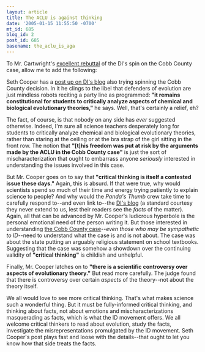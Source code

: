 ```yaml
---
layout: article
title: The ACLU is against thinking
date: '2005-01-15 11:55:50 -0700'
mt_id: 685
blog_id: 2
post_id: 685
basename: the_aclu_is_aga
---
```

To Mr. Cartwright's <a href="http://www.pandasthumb.org/pt-archives/000740.html">excellent rebuttal</a> of the DI's spin on the Cobb County case, allow me to add the following:

Seth Cooper has a <a href="http://www.discovery.org/scripts/blogs/csc.php/2005/01/13/p71">post up on DI's blog</a> also trying spinning the Cobb County decision. In it he clings to the libel that defenders of evolution are just mindless robots reciting a party line as programmed:<b> "it remains constitutional for students to critically analyze aspects of chemical and biological evolutionary theories," </b>he says. Well, that's certainly a relief, eh? 

<!--more-->

The fact, of course, is that nobody on any side has <i>ever </i>suggested otherwise. Indeed, I'm sure all science teachers desperately long for students to critically analyze chemical and biological evolutionary theories, rather than staring at the ceiling or at the bra strap of the girl sitting in the front row. The notion that <b>"[t]his freedom was put at risk by the arguments made by the ACLU in the Cobb County case"</b> is just the sort of mischaracterization that ought to embarrass anyone <i>seriously </i>interested in understanding the issues involved in this case. 

But Mr. Cooper goes on to say that<b> "critical thinking is itself a contested issue these days." </b>Again, this is absurd. If that were true, why would scientists spend so much of their time and energy trying patiently to explain science to people? And why would the <i>Panda's Thumb</i> crew take time to carefully respond to--and even link to--the <a href="http://www.discovery.org/scripts/blogs/csc.php">DI's blog</a> (a standard courtesy they never extend to us, lest their readers see the <i>facts </i>of the matter). Again, all that can be advanced by Mr. Cooper's ludicrous hyperbole is the personal emotional need of the person writing it. But those interested in understanding <a href="http://www.gand.uscourts.gov/documents/02cv2325ord.pdf">the Cobb County case</a>--<i>even those who may be sympathetic to ID</i>--need to understand what the case is and is not about. The case was about the state putting an arguably religious statement on school textbooks. Suggesting that the case was somehow a showdown over the continuing validity of <b>"critical thinking"</b> is childish and unhelpful.

Finally, Mr. Cooper latches on to <b>"there is a scientific controversy over aspects of evolutionary theory."</b> But read more carefully. The judge found that there is controversy over certain <i>aspects </i>of the theory--not about the theory itself.

We all would love to see more critical thinking. That's what makes science such a wonderful thing. But it must be fully-informed critical thinking, and thinking about facts, not about emotions and mischaracterizations masquerading as facts, which is what the ID movement offers. We all welcome critical thinkers to read about evolution, study the facts, investigate the misrepresentations promulgated by the ID movement. Seth Cooper's post plays fast and loose with the details--that ought to let you know how that side treats the facts. 
